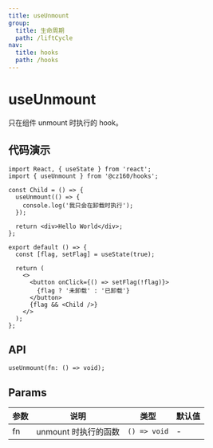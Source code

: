 ```yaml
---
title: useUnmount
group:
  title: 生命周期
  path: /liftCycle
nav:
  title: hooks
  path: /hooks
---
```


# useUnmount

只在组件 unmount 时执行的 hook。

## 代码演示

```tsx
import React, { useState } from 'react';
import { useUnmount } from '@cz160/hooks';

const Child = () => {
  useUnmount(() => {
    console.log('我只会在卸载时执行');
  });

  return <div>Hello World</div>;
};

export default () => {
  const [flag, setFlag] = useState(true);

  return (
    <>
      <button onClick={() => setFlag(!flag)}>
        {flag ? '未卸载' : '已卸载'}
      </button>
      {flag && <Child />}
    </>
  );
};
```

## API

```
useUnmount(fn: () => void);
```

## Params

| 参数 | 说明                 | 类型         | 默认值 |
| ---- | -------------------- | ------------ | ------ |
| fn   | unmount 时执行的函数 | `() => void` | -      |
